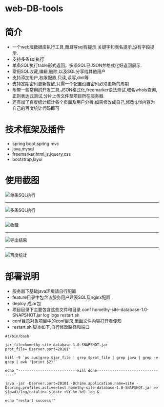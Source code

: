 # web-DB-tools

# 简介
* 一个web版数据库执行工具,而且写sql有提示,关键字和表名提示,没有字段提示.
* 支持多条sql执行
* 单条SQL执行table形式返回，多条SQL已JSON并格式化好返回展示.
* 常用SQL收藏,编辑,删除,以及SQL分享给其他用户
* 支持添加用户,权限配置,只读,读写,dml等
* 支持定期密码更新提醒,只需一个配置设置密码必须更新的周期
* 附带一些常用的开发工具,JSON格式化,freemarker语法测试,域名whois查询,正则表达式测试,分片上传文件至项目所在服务器.
* 还有加了百度统计统计各个页面及用户分析,如需修改成自己,修改tj.ftl内容为自己的百度统计代码即可

# 技术框架及插件
* spring boot,spring mvc
* java,mysql
* freemarker,html,js,jquery,css
* bootstrap,layui

# 使用截图
![单条SQL执行](https://github.com/hammerLei/web-DB-tools/blob/master/photo/database1.png)
***
![多条SQL执行](https://github.com/hammerLei/web-DB-tools/blob/master/photo/database2.png)
***
![收藏](https://github.com/hammerLei/web-DB-tools/blob/master/photo/database3.png)
***
![导出结果](https://github.com/hammerLei/web-DB-tools/blob/master/photo/database5.png)
***
![百度统计](https://github.com/hammerLei/web-DB-tools/blob/master/photo/baidutj.png)

# 部署说明
* 服务器下基础java环境请自行配置
* feature目录中包含该服务用户建表SQL及nginx配置
* deploy 成jar包
* 项目目录下主要包含这些文件和目录 conf  homethy-site-database-1.0-SNAPSHOT.jar  log  logs  restart.sh
* conf目录对象项目中的conf目录,里面文件内容打开看便知
* restart.sh 脚本如下,自行修改路径和端口
``` 
#!/bin/bash

jar_file=homethy-site-database-1.0-SNAPSHOT.jar
prot_file='Dserver.port=20101'

kill -9 `ps aux|grep $jar_file | grep $prot_file | grep java | grep -v grep | awk '{print $2}'`

echo "---------------------------kill done--------------------------------"

java -jar -Dserver.port=20101 -Dchime.application.name=site -Dspring.profiles.active=test homethy-site-database-1.0-SNAPSHOT.jar >> $(pwd)/log/catalina-$(date +%Y-%m-%d).log &

echo "restart success!"
``` 
